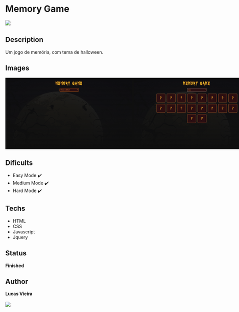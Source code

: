 # Memory Game
<img src="https://img.shields.io/apm/l/vim-mode?style=plastic" />

## Description
  Um jogo de memória, com tema de halloween.

## Images

<div style="display: flex;">
  <img src="./public/images/images_project/background.png" style="width: 400px;"/>
  <img src="./public/images/images_project/easy_mode.png" style="width: 400px;"/>
  <img src="./public/images/images_project/medium_mode.png" style="width: 400px;"/>
  <img src="./public/images/images_project/hard_mode.png" style="width: 400px;"/>
</div>

## Dificults
  * Easy Mode :heavy_check_mark:
  * Medium Mode :heavy_check_mark:
  * Hard Mode :heavy_check_mark:

## Techs
   * HTML
   * CSS
   * Javascript
   * Jquery

## Status
   **Finished**

## Author
   **Lucas Vieira**<br><br>
   <a href="https://www.linkedin.com/in/lucas-vieira-dev/" target="_blank"><img src="https://img.shields.io/badge/-LinkedIn-%230077B5?style=for-the-badge&logo=linkedin&logoColor=white"></a>

